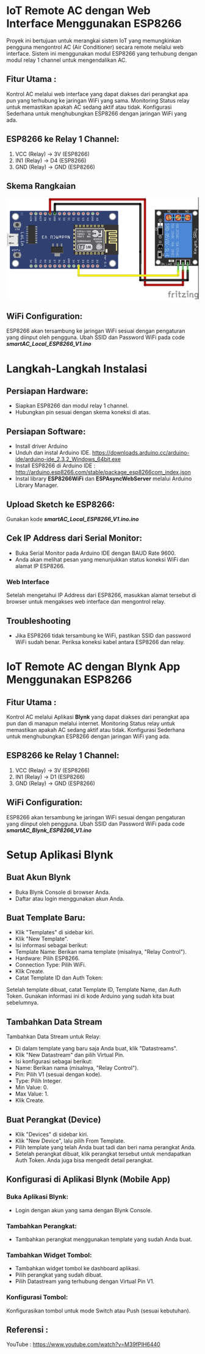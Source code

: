 # IoT Remote AC dengan Web Interface Menggunakan ESP8266
Proyek ini bertujuan untuk merangkai sistem IoT yang memungkinkan pengguna mengontrol AC (Air Conditioner) secara remote melalui web interface. Sistem ini menggunakan modul ESP8266 yang terhubung dengan modul relay 1 channel untuk mengendalikan AC.

## Fitur Utama :
Kontrol AC melalui web interface yang dapat diakses dari perangkat apa pun yang terhubung ke jaringan WiFi yang sama.
Monitoring Status relay untuk memastikan apakah AC sedang aktif atau tidak.
Konfigurasi Sederhana untuk menghubungkan ESP8266 dengan jaringan WiFi yang ada.

## ESP8266 ke Relay 1 Channel:
1. VCC (Relay) → 3V (ESP8266)
2. IN1 (Relay) → D4 (ESP8266)
3. GND (Relay) → GND (ESP8266)

## Skema Rangkaian
![Skema](https://raw.githubusercontent.com/sagasitas-indonesia/iot-smart-ac/main/Skema%20Rangkaian.jpg)
   
## WiFi Configuration:
ESP8266 akan tersambung ke jaringan WiFi sesuai dengan pengaturan yang diinput oleh pengguna.
Ubah SSID dan Password WiFi pada code <b><i>smartAC_Local_ESP8266_V1.ino</i></b>

# Langkah-Langkah Instalasi
## Persiapan Hardware:
- Siapkan ESP8266 dan modul relay 1 channel.
- Hubungkan pin sesuai dengan skema koneksi di atas.

## Persiapan Software:
- Install driver Arduino
- Unduh dan instal Arduino IDE. <a>https://downloads.arduino.cc/arduino-ide/arduino-ide_2.3.2_Windows_64bit.exe</a>
- Install ESP8266 di Arduino IDE : <a>http://arduino.esp8266.com/stable/package_esp8266com_index.json</a>
- Instal library <b>ESP8266WiFi</b> dan <b>ESPAsyncWebServer</b> melalui Arduino Library Manager.

## Upload Sketch ke ESP8266:
Gunakan kode <b><i>smartAC_Local_ESP8266_V1.ino.ino</i></b>

## Cek IP Address dari Serial Monitor:
- Buka Serial Monitor pada Arduino IDE dengan BAUD Rate 9600.
- Anda akan melihat pesan yang menunjukkan status koneksi WiFi dan alamat IP ESP8266.
### Web Interface
Setelah mengetahui IP Address dari ESP8266, masukkan alamat tersebut di browser untuk mengakses web interface dan mengontrol relay.

## Troubleshooting
- Jika ESP8266 tidak tersambung ke WiFi, pastikan SSID dan password WiFi sudah benar.
Periksa koneksi kabel antara ESP8266 dan relay.


# IoT Remote AC dengan Blynk App Menggunakan ESP8266
## Fitur Utama :
Kontrol AC melalui Aplikasi <b>Blynk</b> yang dapat diakses dari perangkat apa pun dan di manapun melalui internet.
Monitoring Status relay untuk memastikan apakah AC sedang aktif atau tidak.
Konfigurasi Sederhana untuk menghubungkan ESP8266 dengan jaringan WiFi yang ada.

## ESP8266 ke Relay 1 Channel:
1. VCC (Relay) → 3V (ESP8266)
2. IN1 (Relay) → D1 (ESP8266)
3. GND (Relay) → GND (ESP8266)
   
## WiFi Configuration:
ESP8266 akan tersambung ke jaringan WiFi sesuai dengan pengaturan yang diinput oleh pengguna.
Ubah SSID dan Password WiFi pada code <b><i>smartAC_Blynk_ESP8266_V1.ino</i></b>

# Setup Aplikasi Blynk
## Buat Akun Blynk
- Buka Blynk Console di browser Anda.
- Daftar atau login menggunakan akun Anda.

## Buat Template Baru:
- Klik "Templates" di sidebar kiri.
- Klik "New Template".
- Isi informasi sebagai berikut:
- Template Name: Berikan nama template (misalnya, "Relay Control").
- Hardware: Pilih ESP8266.
- Connection Type: Pilih WiFi.
- Klik Create.
- Catat Template ID dan Auth Token:

Setelah template dibuat, catat Template ID, Template Name, dan Auth Token.
Gunakan informasi ini di kode Arduino yang sudah kita buat sebelumnya.

## Tambahkan Data Stream
Tambahkan Data Stream untuk Relay:
- Di dalam template yang baru saja Anda buat, klik "Datastreams".
- Klik "New Datastream" dan pilih Virtual Pin.
- Isi konfigurasi sebagai berikut:
- Name: Berikan nama (misalnya, "Relay Control").
- Pin: Pilih V1 (sesuai dengan kode).
- Type: Pilih Integer.
- Min Value: 0.
- Max Value: 1.
- Klik Create.
  
## Buat Perangkat (Device)
- Klik "Devices" di sidebar kiri.
- Klik "New Device", lalu pilih From Template.
- Pilih template yang telah Anda buat tadi dan beri nama perangkat Anda.
- Setelah perangkat dibuat, klik perangkat tersebut untuk mendapatkan Auth Token. Anda juga bisa mengedit detail perangkat.
  
## Konfigurasi di Aplikasi Blynk (Mobile App)
### Buka Aplikasi Blynk:
- Login dengan akun yang sama dengan Blynk Console.
### Tambahkan Perangkat:
- Tambahkan perangkat menggunakan template yang sudah Anda buat.
### Tambahkan Widget Tombol:
- Tambahkan widget tombol ke dashboard aplikasi.
- Pilih perangkat yang sudah dibuat.
- Pilih Datastream yang terhubung dengan Virtual Pin V1.
### Konfigurasi Tombol:
Konfigurasikan tombol untuk mode Switch atau Push (sesuai kebutuhan).

## Referensi :
YouTube : <a>https://www.youtube.com/watch?v=M39fPIH6440</a>
